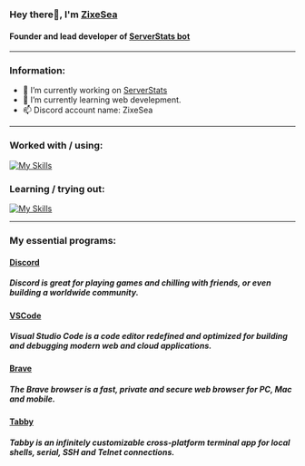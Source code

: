 ### Hey there👋, I'm [ZixeSea](https://zixesea.dev/)
#### Founder and lead developer of [ServerStats bot](https://serverstats.bot/)

---

### Information:

- 🔭 I’m currently working on [ServerStats](https://serverstats.bot/)
- 🌱 I’m currently learning web develepment.
- 📫 Discord account name: ZixeSea

---

### Worked with / using:

[![My Skills](https://skillicons.dev/icons?i=js,nodejs,html,css,java,mongodb,ubuntu,github,nginx,cloudflare&perline=5)](https://skillicons.dev)

### Learning / trying out:

[![My Skills](https://skillicons.dev/icons?i=react,tailwind,nextjs)](https://skillicons.dev)

---

### My essential programs:

#### [Discord](https://discord.com/)
##### Discord is great for playing games and chilling with friends, or even building a worldwide community.

#### [VSCode](https://code.visualstudio.com/)
##### Visual Studio Code is a code editor redefined and optimized for building and debugging modern web and cloud applications.

#### [Brave](https://brave.com/)
##### The Brave browser is a fast, private and secure web browser for PC, Mac and mobile.

#### [Tabby](https://tabby.sh/)
##### Tabby is an infinitely customizable cross-platform terminal app for local shells, serial, SSH and Telnet connections.

<!--
**ZixeSea/ZixeSea** is a ✨ _special_ ✨ repository because its `README.md` (this file) appears on your GitHub profile.

Here are some ideas to get you started:

- 🔭 I’m currently working on ...
- 🌱 I’m currently learning ...
- 👯 I’m looking to collaborate on ...
- 🤔 I’m looking for help with ...
- 💬 Ask me about ...
- 📫 How to reach me: ...
- 😄 Pronouns: ...
- ⚡ Fun fact: ...
-->
